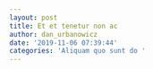 ```yaml
---
layout: post
title: Et et tenetur non ac
author: dan_urbanowicz
date: '2019-11-06 07:39:44'
categories: 'Aliquam quo sunt do '
---
```


